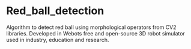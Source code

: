 # Red_ball_detection
Algorithm to detect red ball using morphological operators from CV2 libraries. Developed in Webots free and open-source 3D robot simulator used in industry, education and research. 
